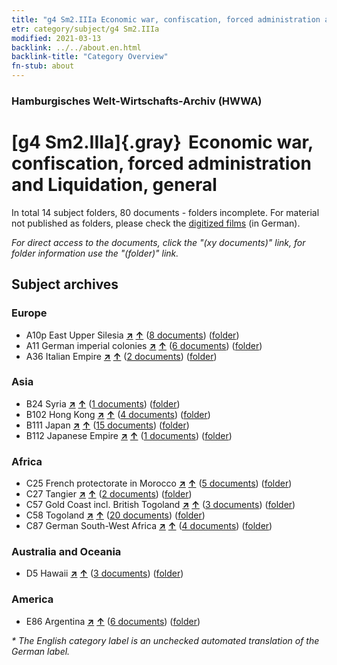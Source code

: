 ```yaml
---
title: "g4 Sm2.IIIa Economic war, confiscation, forced administration and Liquidation, general"
etr: category/subject/g4 Sm2.IIIa
modified: 2021-03-13
backlink: ../../about.en.html
backlink-title: "Category Overview"
fn-stub: about
---
```


### Hamburgisches Welt-Wirtschafts-Archiv (HWWA)
# [g4 Sm2.IIIa]{.gray}&#8201; Economic war, confiscation, forced administration and Liquidation, general&#160; 





In total 14 subject folders, 80 documents - folders incomplete.
For material not published as folders, please check the [digitized films](/film/h1_sh) (in German).

_For direct access to the documents, click the "(xy documents)" link, for folder information use the "(folder)" link._

## Subject archives



### Europe

- A10p East Upper Silesia [**&nearr;**](../../../geo/i/140951/about.en.html "East Upper Silesia (all folders)") [**&uarr;**](../../../geo/about.en.html#A10p "Country category system") (<a href="https://pm20.zbw.eu/dfgview/sh/140951,144476" title="about: East Upper Silesia : Economic war, confiscation, forced administration and Liquidation, general" target="_blank">8 documents</a>) ([folder](../../../../folder/sh/1409xx/140951/1444xx/144476/about.en.html))
- A11 German imperial colonies [**&nearr;**](../../../geo/i/140960/about.en.html "German imperial colonies (all folders)") [**&uarr;**](../../../geo/about.en.html#A11 "Country category system") (<a href="https://pm20.zbw.eu/dfgview/sh/140960,144476" title="about: German imperial colonies : Economic war, confiscation, forced administration and Liquidation, general" target="_blank">6 documents</a>) ([folder](../../../../folder/sh/1409xx/140960/1444xx/144476/about.en.html))
- A36 Italian Empire [**&nearr;**](../../../geo/i/141012/about.en.html "Italian Empire (all folders)") [**&uarr;**](../../../geo/about.en.html#A36 "Country category system") (<a href="https://pm20.zbw.eu/dfgview/sh/141012,144476" title="about: Italian Empire : Economic war, confiscation, forced administration and Liquidation, general" target="_blank">2 documents</a>) ([folder](../../../../folder/sh/1410xx/141012/1444xx/144476/about.en.html))

### Asia

- B24 Syria [**&nearr;**](../../../geo/i/141114/about.en.html "Syria (all folders)") [**&uarr;**](../../../geo/about.en.html#B24 "Country category system") (<a href="https://pm20.zbw.eu/dfgview/sh/141114,144476" title="about: Syria : Economic war, confiscation, forced administration and Liquidation, general" target="_blank">1 documents</a>) ([folder](../../../../folder/sh/1411xx/141114/1444xx/144476/about.en.html))
- B102 Hong Kong [**&nearr;**](../../../geo/i/141268/about.en.html "Hong Kong (all folders)") [**&uarr;**](../../../geo/about.en.html#B102 "Country category system") (<a href="https://pm20.zbw.eu/dfgview/sh/141268,144476" title="about: Hong Kong : Economic war, confiscation, forced administration and Liquidation, general" target="_blank">4 documents</a>) ([folder](../../../../folder/sh/1412xx/141268/1444xx/144476/about.en.html))
- B111 Japan [**&nearr;**](../../../geo/i/141272/about.en.html "Japan (all folders)") [**&uarr;**](../../../geo/about.en.html#B111 "Country category system") (<a href="https://pm20.zbw.eu/dfgview/sh/141272,144476" title="about: Japan : Economic war, confiscation, forced administration and Liquidation, general" target="_blank">15 documents</a>) ([folder](../../../../folder/sh/1412xx/141272/1444xx/144476/about.en.html))
- B112 Japanese Empire [**&nearr;**](../../../geo/i/141273/about.en.html "Japanese Empire (all folders)") [**&uarr;**](../../../geo/about.en.html#B112 "Country category system") (<a href="https://pm20.zbw.eu/dfgview/sh/141273,144476" title="about: Japanese Empire : Economic war, confiscation, forced administration and Liquidation, general" target="_blank">1 documents</a>) ([folder](../../../../folder/sh/1412xx/141273/1444xx/144476/about.en.html))

### Africa

- C25 French protectorate in Morocco [**&nearr;**](../../../geo/i/141358/about.en.html "French protectorate in Morocco (all folders)") [**&uarr;**](../../../geo/about.en.html#C25 "Country category system") (<a href="https://pm20.zbw.eu/dfgview/sh/141358,144476" title="about: French protectorate in Morocco : Economic war, confiscation, forced administration and Liquidation, general" target="_blank">5 documents</a>) ([folder](../../../../folder/sh/1413xx/141358/1444xx/144476/about.en.html))
- C27 Tangier [**&nearr;**](../../../geo/i/141360/about.en.html "Tangier (all folders)") [**&uarr;**](../../../geo/about.en.html#C27 "Country category system") (<a href="https://pm20.zbw.eu/dfgview/sh/141360,144476" title="about: Tangier : Economic war, confiscation, forced administration and Liquidation, general" target="_blank">2 documents</a>) ([folder](../../../../folder/sh/1413xx/141360/1444xx/144476/about.en.html))
- C57 Gold Coast incl. British Togoland [**&nearr;**](../../../geo/i/141406/about.en.html "Gold Coast incl. British Togoland (all folders)") [**&uarr;**](../../../geo/about.en.html#C57 "Country category system") (<a href="https://pm20.zbw.eu/dfgview/sh/141406,144476" title="about: Gold Coast incl. British Togoland : Economic war, confiscation, forced administration and Liquidation, general" target="_blank">3 documents</a>) ([folder](../../../../folder/sh/1414xx/141406/1444xx/144476/about.en.html))
- C58 Togoland [**&nearr;**](../../../geo/i/141408/about.en.html "Togoland (all folders)") [**&uarr;**](../../../geo/about.en.html#C58 "Country category system") (<a href="https://pm20.zbw.eu/dfgview/sh/141408,144476" title="about: Togoland : Economic war, confiscation, forced administration and Liquidation, general" target="_blank">20 documents</a>) ([folder](../../../../folder/sh/1414xx/141408/1444xx/144476/about.en.html))
- C87 German South-West Africa [**&nearr;**](../../../geo/i/141450/about.en.html "German South-West Africa (all folders)") [**&uarr;**](../../../geo/about.en.html#C87 "Country category system") (<a href="https://pm20.zbw.eu/dfgview/sh/141450,144476" title="about: German South-West Africa : Economic war, confiscation, forced administration and Liquidation, general" target="_blank">4 documents</a>) ([folder](../../../../folder/sh/1414xx/141450/1444xx/144476/about.en.html))

### Australia and Oceania

- D5 Hawaii [**&nearr;**](../../../geo/i/141595/about.en.html "Hawaii (all folders)") [**&uarr;**](../../../geo/about.en.html#D5 "Country category system") (<a href="https://pm20.zbw.eu/dfgview/sh/141595,144476" title="about: Hawaii : Economic war, confiscation, forced administration and Liquidation, general" target="_blank">3 documents</a>) ([folder](../../../../folder/sh/1415xx/141595/1444xx/144476/about.en.html))

### America

- E86 Argentina [**&nearr;**](../../../geo/i/141692/about.en.html "Argentina (all folders)") [**&uarr;**](../../../geo/about.en.html#E86 "Country category system") (<a href="https://pm20.zbw.eu/dfgview/sh/141692,144476" title="about: Argentina : Economic war, confiscation, forced administration and Liquidation, general" target="_blank">6 documents</a>) ([folder](../../../../folder/sh/1416xx/141692/1444xx/144476/about.en.html))


_* The English category label is an unchecked automated translation of the German label._

